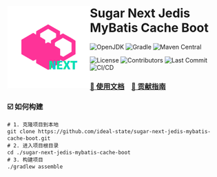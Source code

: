 # <img align="left" src="logo.svg" height="192px" alt="logo"/> Sugar Next Jedis MyBatis Cache Boot

![OpenJDK](https://img.shields.io/badge/OpenJDK-1.8%2b-blue?logo=openjdk&style=flat-square)
![Gradle](https://img.shields.io/badge/Gradle-8%2E14+-g?logo=gradle&style=flat-square)
![Maven Central](https://img.shields.io/maven-central/v/team.idealstate.sugar-next-jedis-mybatis-cache-boot/sugar-next-jedis-mybatis-cache-boot?style=flat-square&logo=apachemaven&label=Maven%20Central)

![License](https://img.shields.io/github/license/ideal-state/sugar-next-jedis-mybatis-cache-boot?&style=flat-square)
![Contributors](https://img.shields.io/github/contributors-anon/ideal-state/sugar-next-jedis-mybatis-cache-boot?style=flat-square&label=contributors)
![Last Commit](https://img.shields.io/github/last-commit/ideal-state/sugar-next-jedis-mybatis-cache-boot?style=flat-square)
![CI/CD](https://img.shields.io/github/actions/workflow/status/ideal-state/sugar-next-jedis-mybatis-cache-boot/test?branch=master&style=flat-square&label=actions)

### [📖 使用文档](https://docs.idealstate.team/sugar-next-jedis-mybatis-cache-boot/) &ensp; [📢 贡献指南](https://docs.idealstate.team/guide/contribution/)

### ☑️ 如何构建

```shell
# 1. 克隆项目到本地
git clone https://github.com/ideal-state/sugar-next-jedis-mybatis-cache-boot.git
# 2. 进入项目根目录
cd ./sugar-next-jedis-mybatis-cache-boot
# 3. 构建项目
./gradlew assemble
```
